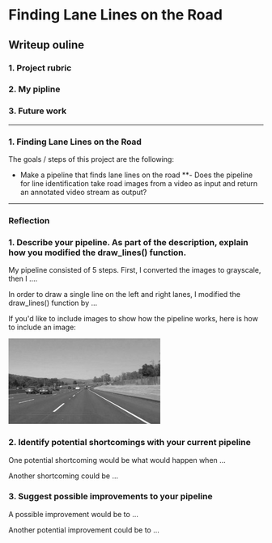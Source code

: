 # **Finding Lane Lines on the Road** 

## Writeup ouline

### 1. Project rubric
### 2. My pipline
### 3. Future work

---

### **1. Finding Lane Lines on the Road**

The goals / steps of this project are the following:
* Make a pipeline that finds lane lines on the road 
**- Does the pipeline for line identification take road images from a video as input and return an annotated video stream as output?


[//]: # (Image References)

[image1]: ./examples/grayscale.jpg "Grayscale"

---

### Reflection

### 1. Describe your pipeline. As part of the description, explain how you modified the draw_lines() function.

My pipeline consisted of 5 steps. First, I converted the images to grayscale, then I .... 

In order to draw a single line on the left and right lanes, I modified the draw_lines() function by ...

If you'd like to include images to show how the pipeline works, here is how to include an image: 

![alt text][image1]


### 2. Identify potential shortcomings with your current pipeline


One potential shortcoming would be what would happen when ... 

Another shortcoming could be ...


### 3. Suggest possible improvements to your pipeline

A possible improvement would be to ...

Another potential improvement could be to ...
